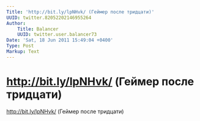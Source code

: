 ```yaml
---
Title: 'http://bit.ly/lpNHvk/ (Геймер после тридцати)'
UUID: twitter.82052202146955264
Author:
    Title: Balancer
    UUID: twitter.user.balancer73
Date: 'Sat, 18 Jun 2011 15:49:04 +0400'
Type: Post
Markup: Text
---
```


# http://bit.ly/lpNHvk/ (Геймер после тридцати)

http://bit.ly/lpNHvk/ (Геймер после тридцати)